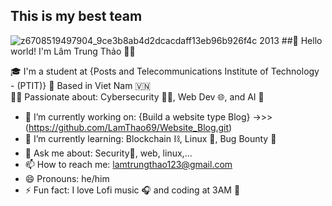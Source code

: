 ## This is my best team
![z6708519497904_9ce3b8ab4d2dcacdaff13eb96b926f4c](https://github.com/user-attachments/assets/4368329c-a85b-4c9c-af47-da6a674615a5)
2013
##👋 Hello world! I'm Lâm Trung Thảo 🧙‍♂️
 
🎓 I'm a student at {Posts and Telecommunications Institute of Technology - (PTIT)}
📍 Based in Viet Nam 🇻🇳  
🧑‍💻 Passionate about: Cybersecurity 🕵️‍♂️, Web Dev 🌐, and AI 🤖 
- 🔭 I’m currently working on: {Build a website type Blog} ->>> (https://github.com/LamThao69/Website_Blog.git)
- 🌱 I’m currently learning: Blockchain ⛓️, Linux 🐧, Bug Bounty 🐞
- 💬 Ask me about: Security🔐, web, linux,...
- 📫 How to reach me: lamtrungthao123@gmail.com
- 😄 Pronouns: he/him
- ⚡ Fun fact: I love Lofi music 🎧 and coding at 3AM 🌙
